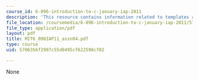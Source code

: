 ```yaml
---
course_id: 6-096-introduction-to-c-january-iap-2011
description: 'This resource contains information related to templates and header files. '
file_location: /coursemedia/6-096-introduction-to-c-january-iap-2011/5706356f2987c55d0495cf622598cf02_MIT6_096IAP11_assn04.pdf
file_type: application/pdf
layout: pdf
title: MIT6_096IAP11_assn04.pdf
type: course
uid: 5706356f2987c55d0495cf622598cf02

---
```

None